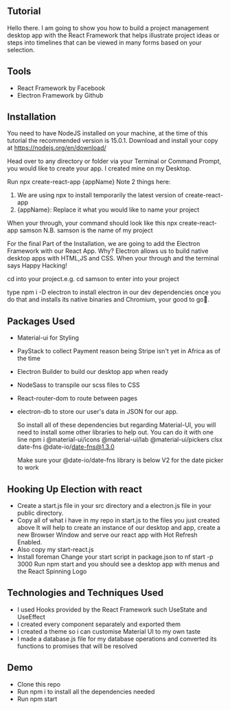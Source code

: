## Tutorial

  Hello there. I am going to show you how to build a project management desktop app with the React Framework that helps illustrate project ideas or steps into timelines that can be viewed in many forms based on your selection.

## Tools

- React Framework by Facebook
- Electron Framework by Github

## Installation

  You need to have NodeJS installed on your machine, at the time of this tutorial the recommended version is 15.0.1.
  Download and install your copy at https://nodejs.org/en/download/

  Head over to any directory or folder via your Terminal or Command Prompt, you would like to create your app.
  I created mine on my Desktop.

  Run npx create-react-app {appName}
  Note 2 things here:
  1. We are using npx to install temporarily the latest version of create-react-app
  2. {appName}: Replace it what you would like to name your project 

  When your through, your command should look like this 
  npx create-react-app samson
  N.B. samson is the name of my project
  
  For the final Part of the Installation, we are going to add the Electron Framework with our React App.
  Why? 
  Electron allows us to build native desktop apps with HTML,JS and CSS.
  When your through and the terminal says Happy Hacking!

  cd into your project.e.g.
  cd samson to enter into your project 

  type npm i -D electron to install electron in our dev dependencies 
  once you do that and installs its native binaries and Chromium, your good to go🤟.


## Packages Used 
  - Material-ui for Styling
  - PayStack to collect Payment reason being Stripe isn't yet in Africa as of the time
  - Electron Builder to build our desktop app when ready
  - NodeSass to transpile our scss files to CSS
  - React-router-dom to route between pages
  - electron-db to store our user's data in JSON for our app. 
    
    So install all of these dependencies but regarding Material-UI, you will need to install some other libraries to help out.
    You can do it with one line 
    npm i @material-ui/icons @material-ui/lab @material-ui/pickers clsx date-fns @date-io/date-fns@1.3.0 
    
    Make sure your @date-io/date-fns library is below V2 for the date picker to work


## Hooking Up Election with react
  - Create a start.js file in your src directory and a electron.js file in your public directory.
  - Copy all of what i have in my repo in start.js to the files you just created above
    It will help to create an instance of our desktop and app, create a new Browser Window and serve our react app with Hot Refresh Enabled. 
  - Also copy my start-react.js 
  - Install foreman 
  Change your start script in package.json to nf start -p 3000 
  Run npm start and you should see a desktop app with menus and the React Spinning Logo 

## Technologies and Techniques Used
  - I used Hooks provided by the React Framework such UseState and UseEffect
  - I created every component separately and exported them
  - I created a theme so i can customise Material UI to my own taste
  - I made a database.js file for my database operations and converted its functions to promises that will be resolved

## Demo
  - Clone this repo
  - Run npm i to install all the dependencies needed
  - Run npm start
